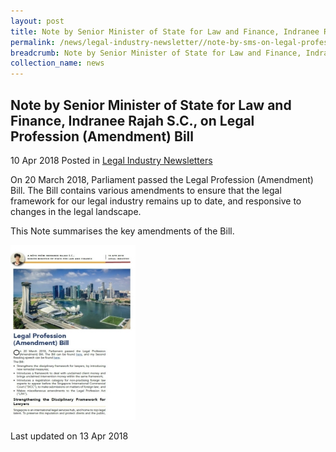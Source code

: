 ```yaml
---
layout: post
title: Note by Senior Minister of State for Law and Finance, Indranee Rajah S.C., on Legal Profession (Amendment) Bill
permalink: /news/legal-industry-newsletter//note-by-sms-on-legal-profession-amendment-bill-2018/
breadcrumb: Note by Senior Minister of State for Law and Finance, Indranee Rajah S.C., on Legal Profession (Amendment) Bill
collection_name: news
---
```


<style>
  .image {width: 200px;}
  .image img {max-width: 100%;}
</style>

Note by Senior Minister of State for Law and Finance, Indranee Rajah S.C., on Legal Profession (Amendment) Bill
---

10 Apr 2018 Posted in [Legal Industry Newsletters](/news/legal-industry-newsletters/)

On 20 March 2018, Parliament passed the Legal Profession (Amendment) Bill. The Bill contains various amendments to ensure that the legal framework for our legal industry remains up to date, and responsive to changes in the legal landscape.

This Note summarises the key amendments of the Bill.

<div class="image">
  <a href="/files/NoteonLegalProfession(Amendment)Bill.pdf/"><img src="/images/1523589478122.jpg/" alt="note on legal profession amendment bill "></a>
</div>

<p class="right-side-updated">Last updated on 13 Apr 2018</p>
